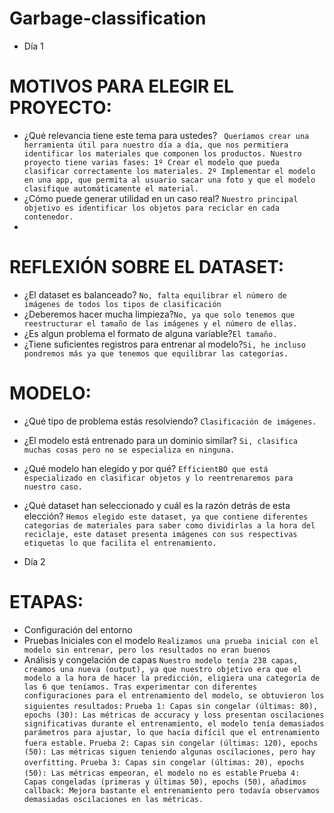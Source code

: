 # Garbage-classification
- Día 1
  
# MOTIVOS PARA ELEGIR EL PROYECTO:
- ¿Qué relevancia tiene este tema para ustedes?  ``` Queríamos crear una herramienta útil para nuestro día a día, que nos permitiera identificar los materiales que componen los productos. Nuestro proyecto tiene varias fases: 1º Crear el modelo que pueda clasificar correctamente los materiales. 2º Implementar el modelo en una app, que permita al usuario sacar una foto y que el modelo clasifique automáticamente el material.```
- ¿Cómo puede generar utilidad en un caso real? ```Nuestro principal objetivo es identificar los objetos para reciclar en cada contenedor.```
- 
# REFLEXIÓN SOBRE EL DATASET:
- ¿El dataset es balanceado? ```No, falta equilibrar el número de imágenes de todos los tipos de clasificación```
- ¿Deberemos hacer mucha limpieza?```No, ya que solo tenemos que reestructurar el tamaño de las imágenes y el número de ellas.```
- ¿Es algun problema el formato de alguna variable?```El tamaño.```
- ¿Tiene suficientes registros para entrenar al modelo?```Si, he incluso pondremos más ya que tenemos que equilibrar las categorías.```

# MODELO:
- ¿Qué tipo de problema estás resolviendo? ```Clasificación de imágenes.```
- ¿El modelo está entrenado para un dominio similar? ```Si, clasifica muchas cosas pero no se especializa en ninguna.```
- ¿Qué modelo han elegido y por qué? ```EfficientBO que está especializado en clasificar objetos y lo reentrenaremos para nuestro caso.```
- ¿Qué dataset han seleccionado y cuál es la razón detrás de esta elección? ```Hemos elegido este dataset, ya que contiene diferentes categorias de materiales para saber como dividirlas a la hora del reciclaje, este dataset presenta imágenes con sus respectivas etiquetas lo que facilita el entrenamiento.```

- Día 2

# ETAPAS:
- Configuración del entorno
- Pruebas Iniciales con el modelo ```Realizamos una prueba inicial con el modelo sin entrenar, pero los resultados no eran buenos```
- Análisis y congelación de capas ```Nuestro modelo tenía 238 capas, creamos una nueva (output), ya que nuestro objetivo era que el modelo a la hora de hacer la predicción, eligiera una categoría de las 6 que teníamos. Tras experimentar con diferentes configuraciones para el entrenamiento del modelo, se obtuvieron los siguientes resultados:```
  ```Prueba 1: Capas sin congelar (últimas: 80), epochs (30): Las métricas de accuracy y loss presentan oscilaciones significativas durante el entrenamiento, el modelo tenía demasiados parámetros para ajustar, lo que hacía difícil que el entrenamiento fuera estable.```
  ```Prueba 2: Capas sin congelar (últimas: 120), epochs (50): Las métricas siguen teniendo algunas oscilaciones, pero hay overfitting.```
  ```Prueba 3: Capas sin congelar (últimas: 20), epochs (50): Las métricas empeoran, el modelo no es estable```
  ```Prueba 4: Capas congeladas (primeras y últimas 50), epochs (50), añadimos callback: Mejora bastante el entrenamiento pero todavía observamos demasiadas oscilaciones en las métricas.```
  ```Prueba 5: Capas congeladas (primeras y últimas 100), e
  

